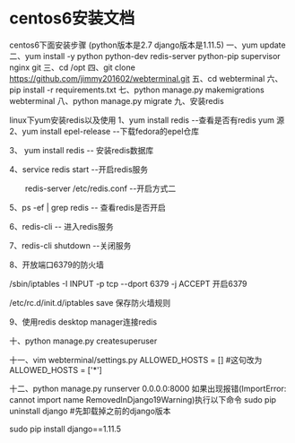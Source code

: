 # centos6安装文档
centos6下面安装步骤  (python版本是2.7  django版本是1.11.5)
一、yum update
二、yum install -y python python-dev redis-server python-pip supervisor nginx git
三、cd /opt
四、git clone https://github.com/jimmy201602/webterminal.git
五、cd webterminal
六、pip install -r requirements.txt
七、python manage.py makemigrations webterminal
八、python manage.py migrate
九、安装redis

linux下yum安装redis以及使用
1、yum install redis      --查看是否有redis   yum 源
2、yum install epel-release    --下载fedora的epel仓库

3、 yum install redis    -- 安装redis数据库

4、service redis start    --开启redis服务

　　redis-server /etc/redis.conf   --开启方式二

5、ps -ef | grep redis   -- 查看redis是否开启

6、redis-cli       -- 进入redis服务

7、redis-cli  shutdown      --关闭服务

8、开放端口6379的防火墙

/sbin/iptables -I INPUT -p tcp --dport 6379  -j ACCEPT   开启6379

 /etc/rc.d/init.d/iptables save                           保存防火墙规则

9、使用redis  desktop manager连接redis

十、python manage.py createsuperuser

十一、vim webterminal/settings.py
ALLOWED_HOSTS = []   #这句改为  ALLOWED_HOSTS = ['*']

十二、python manage.py runserver 0.0.0.0:8000
如果出现报错(ImportError: cannot import name RemovedInDjango19Warning)执行以下命令 
sudo pip uninstall django           #先卸载掉之前的django版本

sudo pip install django==1.11.5

